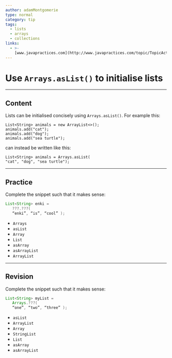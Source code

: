 ```yaml
---
author: adamMontgomerie
type: normal
category: tip
tags:
  - lists
  - arrays
  - collections
links:
  - >-
    [www.javapractices.com](http://www.javapractices.com/topic/TopicAction.do?Id=39){website}
---
```


# Use `Arrays.asList()` to initialise lists


---

## Content

Lists can be initialised concisely using `Arrays.asList()`. For example this:

```plain-text
List<String> animals = new ArrayList<>();
animals.add("cat");
animals.add("dog");
animals.add("sea turtle");

```

can instead be written like this:

```plain-text
List<String> animals = Arrays.asList(
"cat", "dog", "sea turtle");

```


---

## Practice

Complete the snippet such that it makes sense:

```java
List<String> enki = 
   ???.???(
   “enki”, “is”, “cool” );
```

- `Arrays` 
- `asList` 
- `Array` 
- `List` 
- `asArray` 
- `asArrayList` 
- `ArrayList`


---

## Revision

Complete the snippet such that it makes sense:

```java
List<String> myList = 
   Arrays.???(
   “one”, “two”, “three” );
```

- `asList` 
- `ArrayList` 
- `Array` 
- `StringList` 
- `List` 
- `asArray` 
- `asArrayList`
 
